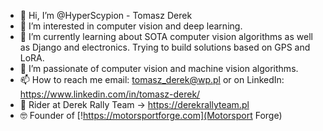 - 👋 Hi, I’m @HyperScypion - Tomasz Derek
- 👀 I’m interested in computer vision and deep learning.
- 🌱 I’m currently learning about SOTA computer vision algorithms as well as Django and electronics. Trying to build solutions based on GPS and LoRA.
- 💞️ I’m passionate of computer vision and machine vision algorithms. 
- 📫 How to reach me email: tomasz_derek@wp.pl or on LinkedIn: https://www.linkedin.com/in/tomasz-derek/
- 🚗 Rider at Derek Rally Team -> https://derekrallyteam.pl
- 🤓 Founder of [!https://motorsportforge.com](Motorsport Forge) 

<!---
HyperScypion/HyperScypion is a ✨ special ✨ repository because its `README.md` (this file) appears on your GitHub profile.
You can click the Preview link to take a look at your changes.
--->
